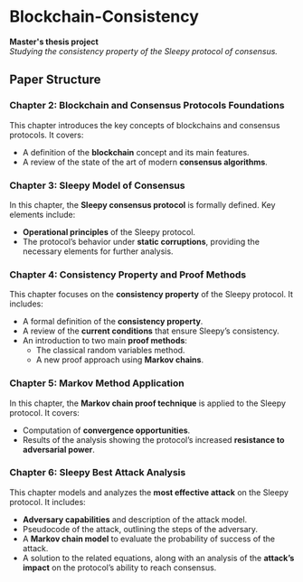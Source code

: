 # Blockchain-Consistency
**Master's thesis project**  
*Studying the consistency property of the Sleepy protocol of consensus.*

## Paper Structure

### Chapter 2: Blockchain and Consensus Protocols Foundations
This chapter introduces the key concepts of blockchains and consensus protocols. It covers:
- A definition of the **blockchain** concept and its main features.
- A review of the state of the art of modern **consensus algorithms**.

### Chapter 3: Sleepy Model of Consensus
In this chapter, the **Sleepy consensus protocol** is formally defined. Key elements include:
- **Operational principles** of the Sleepy protocol.
- The protocol’s behavior under **static corruptions**, providing the necessary elements for further analysis.

### Chapter 4: Consistency Property and Proof Methods
This chapter focuses on the **consistency property** of the Sleepy protocol. It includes:
- A formal definition of the **consistency property**.
- A review of the **current conditions** that ensure Sleepy’s consistency.
- An introduction to two main **proof methods**:
  - The classical random variables method.
  - A new proof approach using **Markov chains**.

### Chapter 5: Markov Method Application
In this chapter, the **Markov chain proof technique** is applied to the Sleepy protocol. It covers:
- Computation of **convergence opportunities**.
- Results of the analysis showing the protocol’s increased **resistance to adversarial power**.

### Chapter 6: Sleepy Best Attack Analysis
This chapter models and analyzes the **most effective attack** on the Sleepy protocol. It includes:
- **Adversary capabilities** and description of the attack model.
- Pseudocode of the attack, outlining the steps of the adversary.
- A **Markov chain model** to evaluate the probability of success of the attack.
- A solution to the related equations, along with an analysis of the **attack’s impact** on the protocol’s ability to reach consensus.
